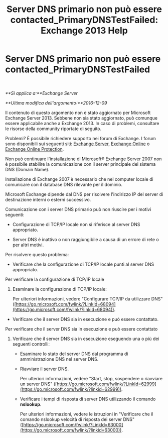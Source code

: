 ﻿---
title: 'Server DNS primario non può essere contacted_PrimaryDNSTestFailed: Exchange 2013 Help'
TOCTitle: Server DNS primario non può essere contacted_PrimaryDNSTestFailed
ms:assetid: 5b39cb64-c8f1-4fd3-843b-ecd23f99fe3a
ms:mtpsurl: https://technet.microsoft.com/it-it/library/ms.exch.setupreadiness.primarydnstestfailed(v=EXCHG.150)
ms:contentKeyID: 50480750
ms.date: 05/22/2018
mtps_version: v=EXCHG.150
ms.translationtype: MT
---

# Server DNS primario non può essere contacted\_PrimaryDNSTestFailed

 

_**Si applica a:**Exchange Server_

_**Ultima modifica dell'argomento:**2016-12-09_

Il contenuto di questo argomento non è stato aggiornato per Microsoft Exchange Server 2013. Sebbene non sia stato aggiornato, può comunque essere applicabile anche a Exchange 2013. In caso di problemi, consultare le risorse della community riportate di seguito.

Problemi? È possibile richiedere supporto nei forum di Exchange. I forum sono disponibili sui seguenti siti: [Exchange Server](https://go.microsoft.com/fwlink/p/?linkid=60612), [Exchange Online](https://go.microsoft.com/fwlink/p/?linkid=267542) o [Exchange Online Protection](https://go.microsoft.com/fwlink/p/?linkid=285351).

Non può continuare l'installazione di Microsoft® Exchange Server 2007 non è possibile stabilire la comunicazione con il server principale del sistema DNS (Domain Name).

Installazione di Exchange 2007 è necessario che nel computer locale di comunicare con il database DNS rilevante per il dominio.

Microsoft Exchange dipende dal DNS per risolvere l'indirizzo IP del server di destinazione interni o esterni successivo.

Comunicazione con i server DNS primario può non riuscire per i motivi seguenti:

  - Configurazione di TCP/IP locale non si riferisce al server DNS appropriato.

  - Server DNS è inattivo o non raggiungibile a causa di un errore di rete o per altri motivi.

Per risolvere questo problema:

  - Verificare che la configurazione di TCP/IP locale punti al server DNS appropriato.

Per verificare la configurazione di TCP/IP locale

1.  Esaminare la configurazione di TCP/IP locale:
    
    Per ulteriori informazioni, vedere "Configurare TCP/IP da utilizzare DNS" ([https://go.microsoft.com/fwlink/?LinkId=68094](https://go.microsoft.com/fwlink/?linkid=68094)).

<!-- end list -->

  - Verificare che il server DNS sia in esecuzione e può essere contattato.

Per verificare che il server DNS sia in esecuzione e può essere contattato

1.  Verificare che il server DNS sia in esecuzione eseguendo una o più dei seguenti controlli:
    
      - Esaminare lo stato del server DNS dal programma di amministrazione DNS nel server DNS.
    
      - Riavviare il server DNS.
        
        Per ulteriori informazioni, vedere "Start, stop, sospendere o riavviare un server DNS" ([https://go.microsoft.com/fwlink/?LinkId=62999](https://go.microsoft.com/fwlink/?linkid=62999)).
    
      - Verificare i tempi di risposta di server DNS utilizzando il comando **nslookup**.
        
        Per ulteriori informazioni, vedere le istruzioni in "Verificare che il comando nslookup velocità di risposta dei server DNS" ([https://go.microsoft.com/fwlink/?LinkId=63000](https://go.microsoft.com/fwlink/?linkid=63000)).

